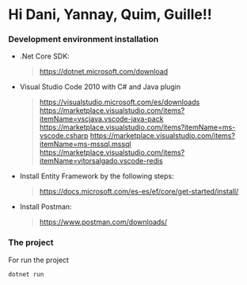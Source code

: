 # Hi Dani, Yannay, Quim, Guille!! 

### Development environment installation
  - .Net Core SDK: 
    > https://dotnet.microsoft.com/download
  - Visual Studio Code 2010 with C# and Java plugin
    > https://visualstudio.microsoft.com/es/downloads
    https://marketplace.visualstudio.com/items?itemName=vscjava.vscode-java-pack
    https://marketplace.visualstudio.com/items?itemName=ms-vscode.csharp
    https://marketplace.visualstudio.com/items?itemName=ms-mssql.mssql
    https://marketplace.visualstudio.com/items?itemName=vitorsalgado.vscode-redis
  - Install Entity Framework by the following steps:
	> https://docs.microsoft.com/es-es/ef/core/get-started/install/
  - Install Postman:
  	> https://www.postman.com/downloads/
### The project
For run the project
```sh
dotnet run
```
